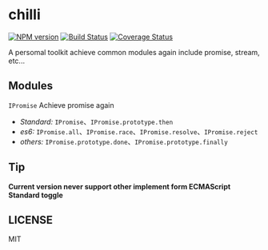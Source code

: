 # chilli
[![NPM version](https://img.shields.io/npm/v/dva.svg?style=flat)](https://npmjs.org/package/dva)
[![Build Status](https://travis-ci.org/AsceticBoy/chilli.svg?branch=master)](https://travis-ci.org/AsceticBoy/chilli)
[![Coverage Status](https://img.shields.io/coveralls/dvajs/dva.svg?style=flat)](https://coveralls.io/r/dvajs/dva)

A persomal toolkit achieve common modules again include promise, stream, etc...

## Modules

`IPromise` Achieve promise again

- *Standard:* `IPromise`、`IPromise.prototype.then`
- *es6:* `IPromise.all`、`IPromise.race`、`IPromise.resolve`、`IPromise.reject`
- *others:* `IPromise.prototype.done`、`IPromise.prototype.finally`

## Tip

**Current version never support other implement form ECMAScript Standard toggle**

## LICENSE

MIT



